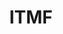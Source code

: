 ---
# This topic lives at
# https://digital.gov/topics/itmf

# Topic Title
title: "ITMF"

# description — keep it short and clear
summary: ""

# Weight
weight: 1

# For more information on managing topics,
# see https://github.com/GSA/digitalgov.gov/wiki/topics
---